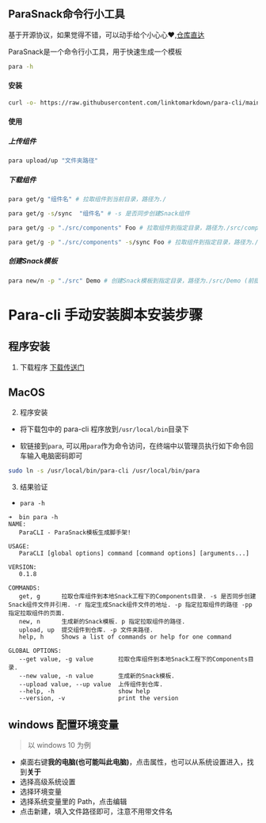 ## ParaSnack命令行小工具

基于开源协议，如果觉得不错，可以动手给个小心心❤️,[仓库直达](https://github.com/linktomarkdown/para-cli)

ParaSnack是一个命令行小工具，用于快速生成一个模板

```bash
para -h
```

#### 安装

```bash
curl -o- https://raw.githubusercontent.com/linktomarkdown/para-cli/main/install.sh | bash
```


#### 使用

##### 上传组件
```bash
para upload/up "文件夹路径"
```

##### 下载组件
```bash
para get/g "组件名" # 拉取组件到当前目录，路径为./

para get/g -s/sync  "组件名" # -s 是否同步创建Snack组件

para get/g -p "./src/components" Foo # 拉取组件到指定目录，路径为./src/components/Foo (前提，目录存在)

para get/g -p "./src/components" -s/sync Foo # 拉取组件到指定目录，路径为./src/components/Foo (前提，目录存在)，并且同步创建Snack组件
```

##### 创建Snack模板
```bash
para new/n -p "./src" Demo # 创建Snack模板到指定目录，路径为./src/Demo (前提，目录(src)存在)
```

# Para-cli 手动安装脚本安装步骤

## 程序安装

1. 下载程序 [下载传送门](https://github.com/linktomarkdown/para-cli/releases)

## MacOS

2. 程序安装

- 将下载包中的 para-cli 程序放到`/usr/local/bin`目录下

- 软链接到`para`, 可以用`para`作为命令访问，在终端中以管理员执行如下命令回车输入电脑密码即可

```bash
sudo ln -s /usr/local/bin/para-cli /usr/local/bin/para
```

3. 结果验证

- `para -h`

```
➜  bin para -h
NAME:
   ParaCLI - ParaSnack模板生成脚手架!

USAGE:
   ParaCLI [global options] command [command options] [arguments...]

VERSION:
   0.1.8

COMMANDS:
   get, g      拉取仓库组件到本地Snack工程下的Components目录. -s 是否同步创建Snack组件文件并引用. -r 指定生成Snack组件文件的地址. -p 指定拉取组件的路径 -pp 指定拉取组件的页面.
   new, n      生成新的Snack模板. p 指定拉取组件的路径.
   upload, up  提交组件到仓库. -p 文件夹路径.
   help, h     Shows a list of commands or help for one command

GLOBAL OPTIONS:
   --get value, -g value       拉取仓库组件到本地Snack工程下的Components目录.
   --new value, -n value       生成新的Snack模板.
   --upload value, --up value  上传组件到仓库.
   --help, -h                  show help
   --version, -v               print the version
```

## windows 配置环境变量

> 以 windows 10 为例

- 桌面右键**我的电脑(也可能叫此电脑)**，点击属性，也可以从系统设置进入，找到**关于**
- 选择高级系统设置
- 选择环境变量
- 选择系统变量里的 Path，点击编辑
- 点击新建，填入文件路径即可，注意不用带文件名

